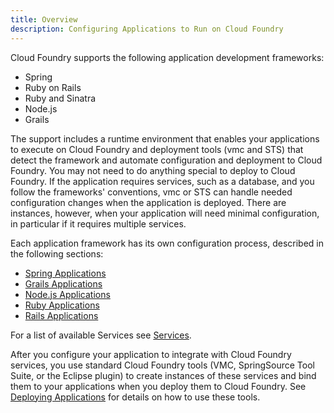 ```yaml
---
title: Overview
description: Configuring Applications to Run on Cloud Foundry
---
```


Cloud Foundry supports the following application development frameworks:

+ Spring
+ Ruby on Rails
+ Ruby and Sinatra
+ Node.js
+ Grails

The support includes a runtime environment that enables your applications to execute on Cloud Foundry and deployment tools (vmc and STS) that detect the framework and automate configuration and deployment to Cloud Foundry. You may not need to do anything special to deploy to Cloud Foundry. If the application requires services, such as a database, and you follow the frameworks' conventions, vmc or STS can handle needed configuration changes when the application is deployed.
There are instances, however, when your application will need minimal configuration, in particular if it requires multiple services.

Each application framework has its own configuration process, described in the following sections:

+ [Spring Applications](/frameworks/java/spring/spring.html)
+ [Grails Applications](/frameworks/java/spring/grails.html)
+ [Node.js Applications](/frameworks/nodejs/nodejs.html)
+ [Ruby Applications](/frameworks/ruby/ruby.html)
+ [Rails Applications](/frameworks/ruby/rails-3-0.html)

For a list of available Services see [Services](/services.html).

After you configure your application to integrate with Cloud Foundry services, you use standard Cloud Foundry tools (VMC, SpringSource Tool Suite, or the Eclipse plugin) to create instances of these services and bind them to your applications when you deploy them to Cloud Foundry. See [Deploying Applications](/tools/deploying-apps.html) for details on how to use these tools.

